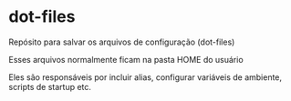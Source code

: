# dot-files

Repósito para salvar os arquivos de configuração (dot-files)

Esses arquivos normalmente ficam na pasta HOME do usuário

Eles são responsáveis por incluir alias, configurar variáveis de ambiente, scripts de startup etc.
